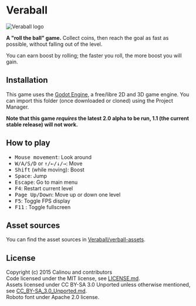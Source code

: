 # Veraball

![Veraball logo](https://lut.im/LPjbRIxswa/THRBGmKAMN51YL7M.png)

**A "roll the ball" game.** Collect coins, then reach the goal as fast as
possible, without falling out of the level.

You can earn boost by rolling; the faster you roll, the more boost you will gain.

## Installation

This game uses the [Godot Engine](http://godotengine.org), a free/libre 2D and
3D game engine. You can import this folder (once downloaded or cloned) using the
Project Manager.

**Note that this game *requires* the latest 2.0 alpha to be run, 1.1 (the
current stable release) will not work.**

## How to play

- <kbd>Mouse movement</kbd>: Look around
- <kbd>W/A/S/D</kbd> or <kbd>↑/←/↓/→</kbd>: Move
- <kbd>Shift</kbd> (while moving): Boost
- <kbd>Space</kbd>: Jump
- <kbd>Escape</kbd>: Go to main menu
- <kbd>F4</kbd>: Restart current level
- <kbd>Page Up/Down</kbd>: Move up or down one level
- <kbd>F5</kbd>: Toggle FPS display
- <kbd>F11</kbd> : Toggle fullscreen

## Asset sources

You can find the asset sources in
[Veraball/verball-assets](https://github.com/Veraball/veraball-assets).

## License

Copyright (c) 2015 Calinou and contributors  
Code licensed under the MIT license, see [LICENSE.md](LICENSE.md).  
Assets licensed under CC BY-SA 3.0 Unported unless otherwise mentioned, see
[CC_BY-SA_3.0_Unported.md](doc/licenses/CC_BY-SA_3.0_Unported.md).  
Roboto font under Apache 2.0 license.
